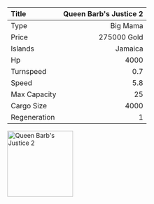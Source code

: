 |Title        | Queen Barb's Justice 2
|:-|-:
|Type         | Big Mama     
|Price        | 275000 Gold    
|Islands      | Jamaica
|Hp           | 4000
|Turnspeed    | 0.7
|Speed        | 5.8
|Max Capacity | 25
|Cargo Size   | 4000
|Regeneration | 1

<img src="assets/img/queenBarbsJustice.png" alt="Queen Barb's Justice 2"  width="150px" length="150px">
